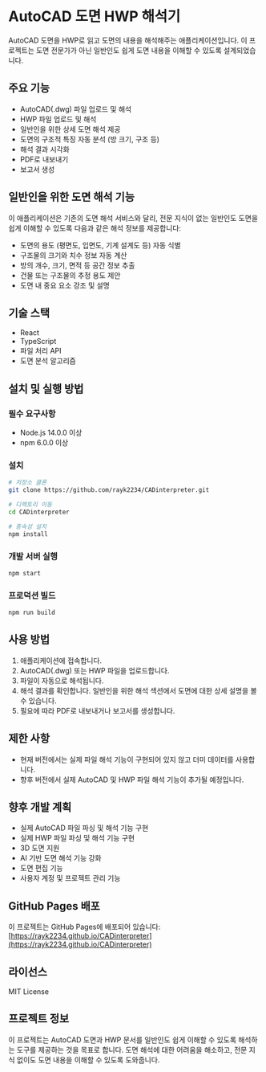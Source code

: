 # AutoCAD 도면 HWP 해석기

AutoCAD 도면을 HWP로 읽고 도면의 내용을 해석해주는 애플리케이션입니다. 이 프로젝트는 도면 전문가가 아닌 일반인도 쉽게 도면 내용을 이해할 수 있도록 설계되었습니다.

## 주요 기능

- AutoCAD(.dwg) 파일 업로드 및 해석
- HWP 파일 업로드 및 해석
- 일반인을 위한 상세 도면 해석 제공
- 도면의 구조적 특징 자동 분석 (방 크기, 구조 등)
- 해석 결과 시각화
- PDF로 내보내기
- 보고서 생성

## 일반인을 위한 도면 해석 기능

이 애플리케이션은 기존의 도면 해석 서비스와 달리, 전문 지식이 없는 일반인도 도면을 쉽게 이해할 수 있도록 다음과 같은 해석 정보를 제공합니다:

- 도면의 용도 (평면도, 입면도, 기계 설계도 등) 자동 식별
- 구조물의 크기와 치수 정보 자동 계산
- 방의 개수, 크기, 면적 등 공간 정보 추출
- 건물 또는 구조물의 추정 용도 제안
- 도면 내 중요 요소 강조 및 설명

## 기술 스택

- React
- TypeScript
- 파일 처리 API
- 도면 분석 알고리즘

## 설치 및 실행 방법

### 필수 요구사항

- Node.js 14.0.0 이상
- npm 6.0.0 이상

### 설치

```bash
# 저장소 클론
git clone https://github.com/rayk2234/CADinterpreter.git

# 디렉토리 이동
cd CADinterpreter

# 종속성 설치
npm install
```

### 개발 서버 실행

```bash
npm start
```

### 프로덕션 빌드

```bash
npm run build
```

## 사용 방법

1. 애플리케이션에 접속합니다.
2. AutoCAD(.dwg) 또는 HWP 파일을 업로드합니다.
3. 파일이 자동으로 해석됩니다.
4. 해석 결과를 확인합니다. 일반인을 위한 해석 섹션에서 도면에 대한 상세 설명을 볼 수 있습니다.
5. 필요에 따라 PDF로 내보내거나 보고서를 생성합니다.

## 제한 사항

- 현재 버전에서는 실제 파일 해석 기능이 구현되어 있지 않고 더미 데이터를 사용합니다.
- 향후 버전에서 실제 AutoCAD 및 HWP 파일 해석 기능이 추가될 예정입니다.

## 향후 개발 계획

- 실제 AutoCAD 파일 파싱 및 해석 기능 구현
- 실제 HWP 파일 파싱 및 해석 기능 구현
- 3D 도면 지원
- AI 기반 도면 해석 기능 강화
- 도면 편집 기능
- 사용자 계정 및 프로젝트 관리 기능

## GitHub Pages 배포

이 프로젝트는 GitHub Pages에 배포되어 있습니다:
[https://rayk2234.github.io/CADinterpreter](https://rayk2234.github.io/CADinterpreter)

## 라이선스

MIT License

## 프로젝트 정보

이 프로젝트는 AutoCAD 도면과 HWP 문서를 일반인도 쉽게 이해할 수 있도록 해석하는 도구를 제공하는 것을 목표로 합니다. 
도면 해석에 대한 어려움을 해소하고, 전문 지식 없이도 도면 내용을 이해할 수 있도록 도와줍니다.
